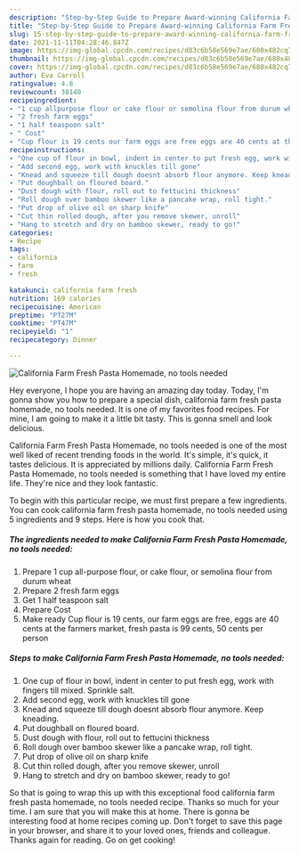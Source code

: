 ```yaml
---
description: "Step-by-Step Guide to Prepare Award-winning California Farm Fresh Pasta Homemade, no tools needed"
title: "Step-by-Step Guide to Prepare Award-winning California Farm Fresh Pasta Homemade, no tools needed"
slug: 15-step-by-step-guide-to-prepare-award-winning-california-farm-fresh-pasta-homemade-no-tools-needed
date: 2021-11-11T04:28:46.847Z
image: https://img-global.cpcdn.com/recipes/d83c6b58e569e7ae/680x482cq70/california-farm-fresh-pasta-homemade-no-tools-needed-recipe-main-photo.jpg
thumbnail: https://img-global.cpcdn.com/recipes/d83c6b58e569e7ae/680x482cq70/california-farm-fresh-pasta-homemade-no-tools-needed-recipe-main-photo.jpg
cover: https://img-global.cpcdn.com/recipes/d83c6b58e569e7ae/680x482cq70/california-farm-fresh-pasta-homemade-no-tools-needed-recipe-main-photo.jpg
author: Eva Carroll
ratingvalue: 4.8
reviewcount: 38140
recipeingredient:
- "1 cup allpurpose flour or cake flour or semolina flour from durum wheat"
- "2 fresh farm eggs"
- "1 half teaspoon salt"
- " Cost"
- "Cup flour is 19 cents our farm eggs are free eggs are 40 cents at the farmers market fresh pasta is 99 cents 50 cents per person"
recipeinstructions:
- "One cup of flour in bowl, indent in center to put fresh egg, work with fingers till mixed. Sprinkle salt."
- "Add second egg, work with knuckles till gone"
- "Knead and squeeze till dough doesnt absorb flour anymore. Keep kneading."
- "Put doughball on floured board."
- "Dust dough with flour, roll out to fettucini thickness"
- "Roll dough over bamboo skewer like a pancake wrap, roll tight."
- "Put drop of olive oil on sharp knife"
- "Cut thin rolled dough, after you remove skewer, unroll"
- "Hang to stretch and dry on bamboo skewer, ready to go!"
categories:
- Recipe
tags:
- california
- farm
- fresh

katakunci: california farm fresh 
nutrition: 169 calories
recipecuisine: American
preptime: "PT27M"
cooktime: "PT47M"
recipeyield: "1"
recipecategory: Dinner

---
```



![California Farm Fresh Pasta Homemade, no tools needed](https://img-global.cpcdn.com/recipes/d83c6b58e569e7ae/680x482cq70/california-farm-fresh-pasta-homemade-no-tools-needed-recipe-main-photo.jpg)

Hey everyone, I hope you are having an amazing day today. Today, I'm gonna show you how to prepare a special dish, california farm fresh pasta homemade, no tools needed. It is one of my favorites food recipes. For mine, I am going to make it a little bit tasty. This is gonna smell and look delicious.



California Farm Fresh Pasta Homemade, no tools needed is one of the most well liked of recent trending foods in the world. It's simple, it's quick, it tastes delicious. It is appreciated by millions daily. California Farm Fresh Pasta Homemade, no tools needed is something that I have loved my entire life. They're nice and they look fantastic.


To begin with this particular recipe, we must first prepare a few ingredients. You can cook california farm fresh pasta homemade, no tools needed using 5 ingredients and 9 steps. Here is how you cook that.

<!--inarticleads1-->

##### The ingredients needed to make California Farm Fresh Pasta Homemade, no tools needed:

1. Prepare 1 cup all-purpose flour, or cake flour, or semolina flour from durum wheat
1. Prepare 2 fresh farm eggs
1. Get 1 half teaspoon salt
1. Prepare  Cost
1. Make ready Cup flour is 19 cents, our farm eggs are free, eggs are 40 cents at the farmers market, fresh pasta is 99 cents, 50 cents per person




<!--inarticleads2-->

##### Steps to make California Farm Fresh Pasta Homemade, no tools needed:

1. One cup of flour in bowl, indent in center to put fresh egg, work with fingers till mixed. Sprinkle salt.
1. Add second egg, work with knuckles till gone
1. Knead and squeeze till dough doesnt absorb flour anymore. Keep kneading.
1. Put doughball on floured board.
1. Dust dough with flour, roll out to fettucini thickness
1. Roll dough over bamboo skewer like a pancake wrap, roll tight.
1. Put drop of olive oil on sharp knife
1. Cut thin rolled dough, after you remove skewer, unroll
1. Hang to stretch and dry on bamboo skewer, ready to go!




So that is going to wrap this up with this exceptional food california farm fresh pasta homemade, no tools needed recipe. Thanks so much for your time. I am sure that you will make this at home. There is gonna be interesting food at home recipes coming up. Don't forget to save this page in your browser, and share it to your loved ones, friends and colleague. Thanks again for reading. Go on get cooking!
